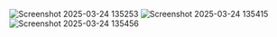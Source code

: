 ![Screenshot 2025-03-24 135253](https://github.com/user-attachments/assets/770ba70b-a00b-458d-8f3f-c7911fb4928f)
![Screenshot 2025-03-24 135415](https://github.com/user-attachments/assets/7cbba3eb-f6ba-47b6-b064-a374224b6bdd)
![Screenshot 2025-03-24 135456](https://github.com/user-attachments/assets/e39722cb-4281-4836-9b6c-3ca5ca867fce)

